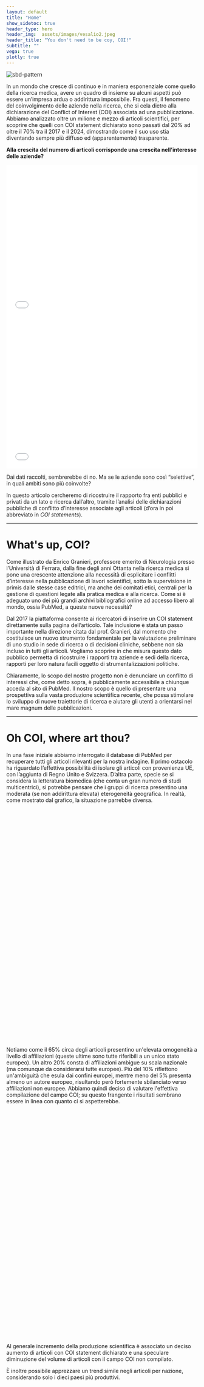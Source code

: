 ```yaml
---
layout: default
title: "Home"
show_sidetoc: true
header_type: hero
header_img:  assets/images/vesalio2.jpeg
header_title: "You don't need to be coy, COI!"
subtitle: ""
vega: true
plotly: true
---
```


<div class="full-width-wrapper">
    <img src="{{ site.baseurl }}/assets/images/header copy.svg" alt="sbd-pattern" class="full-width-image">
</div>

In un mondo che cresce di continuo e in maniera esponenziale come quello della ricerca medica, avere un quadro di insieme su alcuni aspetti può essere un’impresa ardua o addirittura impossibile. Fra questi, il fenomeno del coinvolgimento delle aziende nella ricerca, che si cela dietro alla dichiarazione del Conflict of Interest (COI) associata ad una pubblicazione.
Abbiamo analizzato oltre un milione e mezzo di articoli scientifici, per scoprire che quelli con COI statement dichiarato sono passati dal 20% ad oltre il 70% tra il 2017 e il 2024, dimostrando come il suo uso stia diventando sempre più diffuso ed (apparentemente) trasparente.

<strong>Alla crescita del numero di articoli corrisponde una crescita nell’interesse delle aziende?</strong>

<div style="height: 400px; width: 100%;">
  <iframe 
    src="/g2-2025-website/assets/charts/perc_empty_tagged.html"
    width="100%"
    height="100%"
    frameborder="0"
    style="border: none;"
    title="Percentuale_COI">
  </iframe>
</div>

<div style="height: 400px; width: 100%;">
  <iframe 
    src="/g2-2025-website/assets/charts/areas_empty_vs_tagged.html"
    width="100%"
    height="100%"
    frameborder="0"
    style="border: none;"
    title="Aree COI vuoto/non vuoto">
  </iframe>
</div>


Dai dati raccolti, sembrerebbe di no. Ma se le aziende sono così “selettive”, in quali ambiti sono più coinvolte? 

In questo articolo cercheremo di ricostruire il rapporto fra enti pubblici e privati da un lato e ricerca dall’altro, tramite l’analisi delle dichiarazioni pubbliche di conflitto d’interesse associate agli articoli (d’ora in poi abbreviato in <em>COI statements</em>).

---

<h1 class="text-center">What's up, COI?</h1>

Come illustrato da Enrico Granieri, professore emerito di Neurologia presso l’Università di Ferrara, dalla fine degli anni Ottanta nella ricerca medica si pone una crescente attenzione alla necessità di esplicitare i conflitti d’interesse nella pubblicazione di lavori scientifici, sotto la supervisione in primis dalle stesse case editrici, ma anche dei comitati etici, centrali per la gestione di questioni legate alla pratica medica e alla ricerca.
Come si è adeguato uno dei più grandi archivi bibliografici online ad accesso libero al mondo, ossia PubMed, a queste nuove necessità?

Dal 2017 la piattaforma consente ai ricercatori di inserire un COI statement direttamente sulla pagina dell’articolo. Tale inclusione è stata un passo importante nella direzione citata dal prof. Granieri, dal momento che costituisce un nuovo strumento fondamentale per la valutazione preliminare di uno studio in sede di ricerca o di decisioni cliniche, sebbene non sia incluso in tutti gli articoli.
Vogliamo scoprire in che misura questo dato pubblico permetta di ricostruire i rapporti tra aziende e sedi della ricerca, rapporti per loro natura facili oggetto di strumentalizzazioni politiche.

Chiaramente, lo scopo del nostro progetto non è denunciare un conflitto di interessi che, come detto sopra, è pubblicamente accessibile a chiunque acceda al sito di PubMed. Il nostro scopo è quello di presentare una prospettiva sulla vasta produzione scientifica recente, che possa stimolare lo sviluppo di nuove traiettorie di ricerca e aiutare gli utenti a orientarsi nel mare magnum delle pubblicazioni.

---

<h1 class="text-center">Oh COI, where art thou?</h1>

<p>In una fase iniziale abbiamo interrogato il database di PubMed per recuperare tutti gli articoli rilevanti per la nostra indagine. Il primo ostacolo ha riguardato l’effettiva possibilità di isolare gli articoli con provenienza UE, con l’aggiunta di Regno Unito e Svizzera. D’altra parte, specie se si considera la letteratura biomedica (che conta un gran numero di studi multicentrici), si potrebbe pensare che i gruppi di ricerca presentino una moderata (se non addirittura elevata) eterogeneità geografica. In realtà, come mostrato dal grafico, la situazione parrebbe diversa.</p>

<!-- Chart container with proper spacing -->
<div style="width: 600px; height: 600px; margin: 20px auto; overflow: hidden;">
  <vegachart 
    schema-url="/g2-2025-website/assets/charts/geo_distribution_chart.json"
    style="width: 100%; height: 100%; display: block;">
  </vegachart>
</div>

<p style="clear: both; margin-top: 20px;">Notiamo come il 65% circa degli articoli presentino un'elevata omogeneità a livello di affiliazioni (queste ultime sono tutte riferibili a un unico stato europeo). Un altro 20% consta di affiliazioni ambigue su scala nazionale (ma comunque da considerarsi tutte europee). Più del 10% riflettono un'ambiguità che esula dai confini europei, mentre meno del 5% presenta almeno un autore europeo, risultando però fortemente sbilanciato verso affiliazioni non europee. Abbiamo quindi deciso di valutare l'effettiva compilazione del campo COI; su questo frangente i risultati sembrano essere in linea con quanto ci si aspetterebbe.</p>


<div style="width: 1000px; height: 600px; margin: 10px auto; overflow: hidden;">
  <vegachart 
    schema-url="/g2-2025-website/assets/charts/COI_year.json"
    style="width: 100%; height: 100%; display: block;">
  </vegachart>
</div>

Al generale incremento della produzione scientifica è associato un deciso aumento di articoli con COI statement dichiarato e una speculare diminuzione del volume di articoli con il campo COI non compilato.

È inoltre possibile apprezzare un trend simile negli articoli per nazione, considerando solo i dieci paesi più produttivi.

<div style="width: 1000px; height: 600px; margin: 10px auto; overflow: hidden;">
  <vegachart 
    schema-url="/g2-2025-website/assets/charts/trend_disclosure_eu_chart.json"
    style="width: 100%; height: 100%; display: block;">
  </vegachart>
</div>

La produzione scientifica polacca in questo senso mostra un incremento percentuale decisamente superiore alla media. A tal proposito è possibile riscontrare un elevato numero di COI dichiarato in buona parte dei paesi dell’Est Europa (oltre alla Norvegia), come osservabile nella mappa sottostante.

inserire mappa

La Romania da questo punto di vista detiene il record di articoli con COI dichiarato rispetto all’intera produzione scientifica pubblicata su PubMed, con oltre il 65% di articoli con un conflitto di interesse disponibile pubblicamente.


<div style="width: 900px; height: 600px; margin: 10px auto; overflow: hidden;">
  <vegachart 
    schema-url="/g2-2025-website/assets/charts/top_countries_chart.json"
    style="width: 100%; height: 100%; display: block;">
  </vegachart>
</div>


<h1 class="text-center">What did you major in, COI?</h1>

Una volta ottenuto il nostro dataset, il problema è stato quello di classificare gli articoli per disciplina medica.
In un arco temporale di non più di dieci anni sono centinaia le nuove malattie (si pensi banalmente al COVID) che richiedono approcci terapeutici innovativi che sfuggono alle classificazioni precedenti. Un altro problema da non sottovalutare è la mancanza di standardizzazione tra terminologia medica.

Il nostro problema tuttavia non era semplicemente quello di arrivare alle ‘foglie dell’albero’, quanto piuttosto di ricercare i ‘rami principali’. 

In un contesto in cui la ridondanza di termini specifici può fuorviare, è necessario un sistema in grado di  compiere un’ astrazione di alto livello. Per questo scopo abbiamo sfruttato le potenzialità di MedGemma, un LLM sviluppato da Google e specializzato sui testi medici.

Qui i nostri primi risultati.

<div class="flourish-embed flourish-bar-chart-race" data-src="visualisation/24243729"><script src="https://public.flourish.studio/resources/embed.js"></script><noscript><img src="https://public.flourish.studio/visualisation/24243729/thumbnail" width="100%" alt="bar-chart-race visualization" /></noscript></div>
 
Il grafico mostra dinamicamente il numero di articoli per le 10 aree mediche più frequenti. In questa ‘corsa di pubblicazioni’ è possibile vedere la rapida salita della categoria ‘Infectious Disease’, di pari passo con ‘Immunology’, in concomitanza del 2020-2021. Rimane comunque preponderante la ricerca scientifica su un tema di grande interesse da sempre: l’oncologia. 
L’esplosione di pubblicazioni riguardo ‘Immunology’ e 'Infectious disease’  si vede ancora meglio nel seguente line-plot. Il grafico riporta la differenza, rispetto all’anno precedente (e per categoria medica), nel numero di pubblicazioni.


<div style="width: 1000px; height: 600px; margin: 10px auto; overflow: hidden;">
  <vegachart 
    schema-url="/g2-2025-website/assets/charts/increment_chart.json"
    style="width: 75%; height: 75%; display: block;">
  </vegachart>
</div>

 Nel 2020 il numero di pubblicazioni riguardanti malattie infettive è aumentato di quasi il 98%, ed è interessante notare come in quell’anno siano praticamente raddoppiati anche gli articoli di ambito psichiatrico (+ 84%). Anche questo dato è da intendersi come un possibile effetto del COVID-19 e le successive restrizioni.


<h1 class="text-center">You don't know where your interest lies, COI...</h1>

Una volta isolati gli articoli in cui la sezione del COI statement fosse presente, è stato chiaramente essenziale per poter procedere con le analisi, processare il testo di tali statements. Per questo compito ci siamo affidati in prima battuta alla NER (Named Entity Recognition), una tecnica di elaborazione del linguaggio naturale (NLP) che identifica elementi specifici (entità) all'interno di un testo e li classifica in categorie predefinite come persone, luoghi, organizzazioni, date, ecc.

Il fatto che la forma degli statements non è standardizzata, ma espressa in linguaggio naturale, ha costituito un ostacolo per il processo: le aziende compaiono spesso con nomi e grafie diverse, il modello, su una tale quantità di dati, commette un numero considerevole di errori, i modelli NER non nascono specificatamente per riconoscere nomi di aziende healthcare.

Il modello che abbiamo scelto è distilbert-NER, versione specializzata per il NER di distilBERT, a sua volta una variante compressa del modello BERT. Applicandolo ai testi dei COI statement e selezionando tra le entità rilevate quelle categorizzate come “organizzazioni”, abbiamo ottenuto una lista di potenziali enti e aziende con cui gli autori di ciascun articolo avevano un rapporto di qualche tipo.

immagine coi

Abbiamo sottoposto questa lista preliminare ad un post-processing semi-automatico, con due obiettivi principali. Il primo, quello di uniformare i nomi delle aziende, soggetti a comuni errori e variazioni di grafia, riportandoli ad una sola forma standard. Per farlo, abbiamo creato dei pattern ad hoc per le aziende farmaceutiche, a partire dalle top 40 di un dataset contenente i nomi delle più grandi, e aggiungendo successivamente quelle che emergevano da una verifica manuale, fino ad arrivare ad un totale di 121 pattern. 

Il secondo obiettivo è stato quello di eliminare ciò che, per sua natura, sapevamo potesse verosimilmente costituire un errore nell’estrazione: ad esempio, parole con pochi caratteri (fino a due), o termini poco frequenti nel nostro corpus. Anche termini molto frequenti come “University” o “Pharma”, ma isolati erroneamente da espressioni più complesse, sono stati rimossi manualmente.  

Giunti a questo punto, gli articoli erano divisi in due categorie: da un lato, quelli senza alcun tag associato, ossia senza alcun conflitto di interessi risultante dalla nostra analisi; dall’altro, quelli con associati tag di aziende e/o enti pubblici, con cui uno o più autori hanno dichiarato di avere rapporti che possono costituire in qualche modo un conflitto d’interesse.

Come mostrato dal grafico qui sotto, gli articoli del secondo tipo, con conflitti esplicitati, sono cresciuti costantemente nel periodo osservato, passando da circa 10.000 nel 2017 a quasi 35.000 nel 2024. Questo aumento potrebbe riflettere il progressivo adeguamento a questa nuova funzione di PubMed.

retta numero articoli


Questa tendenza sembra essere proporzionale all’aumento generale delle pubblicazioni con COI statement presente, a loro volta aumentate molto rapidamente durante il periodo di nostro interesse, mostrando di nuovo una progressiva adeguazione a questa integrazione del sito. Si mantiene, però, pressoché costante negli anni l’incidenza dei due tipi di articoli sul totale.


grafici


Concentrandosi sulle 121 aziende individuate attraverso distibert-NER, vediamo che le prime cinque in particolare si distaccano dalle altre per il gran numero di articoli in cui sono presenti, mentre per le successive la frequenza cala rapidamente, arrivando ad avere la maggior parte delle aziende a una frequenza sotto 5.000.

grafico

Concentrandosi sulle 121 aziende individuate attraverso distibert-NER, vediamo che le prime cinque in particolare si distaccano dalle altre per il gran numero di articoli in cui sono presenti, mentre per le successive la frequenza cala rapidamente, arrivando ad avere la maggior parte delle aziende a una frequenza sotto 5.000.

grafici




<h1 class="text-center">That COI really tied the room together...</h1>


<h1 class="text-center">And now… COInnect the nodes!</h1>

# Sankey diagram

{% include plotly-graph.html id="grafico1" file="grafico1.html" height="600px" %}


e il secondo grafico sankey con i colori giusti

{% include plotly-graph.html id="grafico2" file="sankey_azi_aree.html" height="600px" %}








